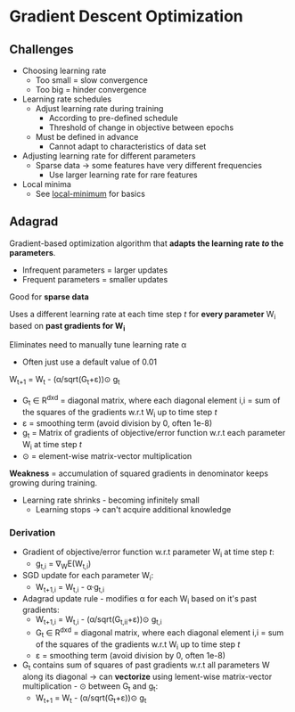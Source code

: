 # Gradient Descent Optimization

## Challenges
* Choosing learning rate
    * Too small = slow convergence
    * Too big = hinder convergence
* Learning rate schedules
    * Adjust learning rate during training
        * According to pre-defined schedule
        * Threshold of change in objective between epochs
    * Must be defined in advance
        * Cannot adapt to characteristics of data set
* Adjusting learning rate for different parameters
    * Sparse data &rarr; some features have very different frequencies
        * Use larger learning rate for rare features
* Local minima
    * See [local-minimum](./local-minimum.md) for basics

## Adagrad
Gradient-based optimization algorithm that **adapts the learning rate *to* the parameters**.
* Infrequent parameters = larger updates
* Frequent parameters = smaller updates

Good for **sparse data**

Uses a different learning rate  at each time step *t* for **every parameter** W<sub>i</sub> based on **past gradients for W<sub>i</sub>**

Eliminates need to manually tune learning rate &alpha;
* Often just use a default value of 0.01

W<sub>t+1</sub> = W<sub>t</sub> - (&alpha;/sqrt(G<sub>t</sub>+&epsilon;))&#8857; g<sub>t</sub>
* G<sub>t</sub> &isin; R<sup>dxd</sup> = diagonal matrix, where each diagonal element i,i = sum of the squares of the gradients w.r.t W<sub>i</sub> up to time step *t*
* &epsilon; = smoothing term (avoid division by 0, often 1e-8)
* g<sub>t</sub> = Matrix of gradients of objective/error function w.r.t each parameter W<sub>i</sub> at time step *t*
* &#8857; = element-wise matrix-vector multiplication

**Weakness** = accumulation of squared gradients in denominator keeps growing during training.
* Learning rate shrinks - becoming infinitely small
    * Learning stops -> can't acquire additional knowledge

### Derivation
* Gradient of objective/error function w.r.t parameter W<sub>i</sub> at time step *t*:
    * g<sub>t,i</sub> = &nabla;<sub>W</sub>E(W<sub>t,i</sub>)
* SGD update for each parameter W<sub>i</sub>:
    * W<sub>t+1,i</sub> = W<sub>t,i</sub> - &alpha;&middot;g<sub>t,i</sub>
* Adagrad update rule - modifies &alpha; for each W<sub>i</sub> based on it's past gradients:
    * W<sub>t+1,i</sub> = W<sub>t,i</sub> - (&alpha;/sqrt(G<sub>t,ii</sub>+&epsilon;))&#8857; g<sub>t,i</sub>
    * G<sub>t</sub> &isin; R<sup>dxd</sup> = diagonal matrix, where each diagonal element i,i = sum of the squares of the gradients w.r.t W<sub>i</sub> up to time step *t*
    * &epsilon; = smoothing term (avoid division by 0, often 1e-8)
* G<sub>t</sub> contains sum of squares of past gradients w.r.t all parameters W along its diagonal &rarr; can **vectorize** using lement-wise matrix-vector multiplication - &#8857; between G<sub>t</sub> and g<sub>t</sub>:
    * W<sub>t+1</sub> = W<sub>t</sub> - (&alpha;/sqrt(G<sub>t</sub>+&epsilon;))&#8857; g<sub>t</sub>